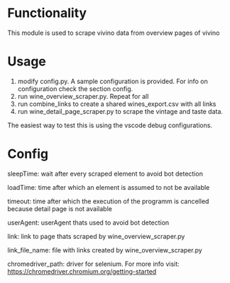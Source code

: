 # Functionality
This module is used to scrape vivino data from overview pages of vivino

# Usage
1. modify config.py. A sample configuration is provided. For info on configuration check the section config.
2. run wine_overview_scraper.py. Repeat for all 
3. run combine_links to create a shared wines_export.csv with all links
4. run wine_detail_page_scraper.py to scrape the vintage and taste data. 

The easiest way to test this is using the vscode debug configurations.

# Config
sleepTime: wait after every scraped element to avoid bot detection

loadTime: time after which an element is assumed to not be available

timeout: time after which the execution of the programm is cancelled because detail page is not available

userAgent: userAgent thats used to avoid bot detection

link: link to page thats scraped by wine_overview_scraper.py

link_file_name: file with links created by wine_overview_scraper.py

chromedriver_path: driver for selenium. For more info visit: https://chromedriver.chromium.org/getting-started
